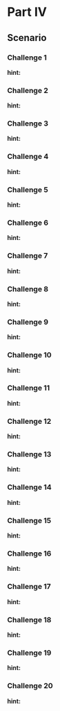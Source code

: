 # Part IV

## Scenario


### Challenge 1

__hint:__

### Challenge 2

__hint:__

### Challenge 3

__hint:__

### Challenge 4

__hint:__

### Challenge 5

__hint:__

### Challenge 6

__hint:__

### Challenge 7

__hint:__

### Challenge 8

__hint:__

### Challenge 9

__hint:__

### Challenge 10

__hint:__

### Challenge 11

__hint:__

### Challenge 12

__hint:__

### Challenge 13

__hint:__

### Challenge 14

__hint:__

### Challenge 15

__hint:__

### Challenge 16

__hint:__

### Challenge 17

__hint:__

### Challenge 18

__hint:__

### Challenge 19

__hint:__

### Challenge 20

__hint:__
